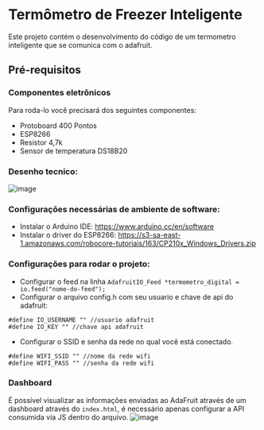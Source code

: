 # Termômetro de Freezer Inteligente
Este projeto contém o desenvolvimento do código de um termometro inteligente que se comunica com o adafruit.

## Pré-requisitos 
### Componentes eletrônicos
Para roda-lo você precisará dos seguintes componentes:
- Protoboard 400 Pontos 
- ESP8266
- Resistor 4,7k
- Sensor de temperatura DS18B20

### Desenho tecnico:
![image](https://github.com/BiancaDuarteRaposo/monitor-temperatura/assets/81635323/01e6bf57-a03f-4752-9ba6-d4c6aca71768)


### Configurações necessárias de ambiente de software:
- Instalar o Arduino IDE: https://www.arduino.cc/en/software
- Instalar o driver do ESP8266: https://s3-sa-east-1.amazonaws.com/robocore-tutoriais/163/CP210x_Windows_Drivers.zip

### Configurações para rodar o projeto:
- Configurar o feed na linha `AdafruitIO_Feed *termometro_digital = io.feed("nome-do-feed");`
- Configurar o arquivo config.h com seu usuario e chave de api do adafruit:
```
#define IO_USERNAME "" //usuario adafruit
#define IO_KEY "" //chave api adafruit
```
- Configurar o SSID e senha da rede no qual você está conectado.
```
#define WIFI_SSID "" //nome da rede wifi
#define WIFI_PASS "" //senha da rede wifi
```

### Dashboard
É possível visualizar as informações enviadas ao AdaFruit através de um dashboard através do `index.html`, é necessário apenas configurar a API consumida via JS dentro do arquivo.
![image](https://github.com/BiancaDuarteRaposo/monitor-temperatura/assets/81635323/2df4256a-0b9c-496c-a6e6-fc094e050386)

